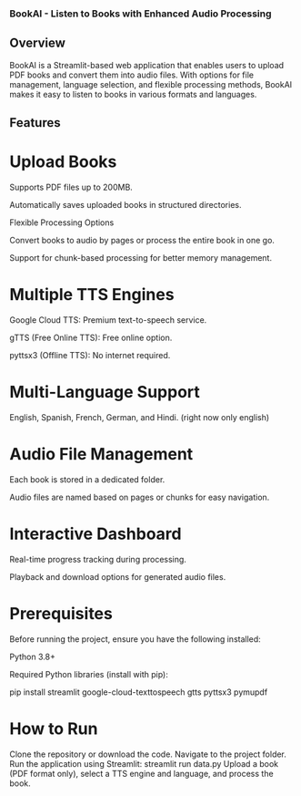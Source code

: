 ### BookAI - Listen to Books with Enhanced Audio Processing

## Overview

BookAI is a Streamlit-based web application that enables users to upload PDF books and convert them into audio files. With options for file management, language selection, and flexible processing methods, BookAI makes it easy to listen to books in various formats and languages.

## Features

# Upload Books

Supports PDF files up to 200MB.

Automatically saves uploaded books in structured directories.

Flexible Processing Options

Convert books to audio by pages or process the entire book in one go.

Support for chunk-based processing for better memory management.

# Multiple TTS Engines

Google Cloud TTS: Premium text-to-speech service.

gTTS (Free Online TTS): Free online option.

pyttsx3 (Offline TTS): No internet required.

# Multi-Language Support

English, Spanish, French, German, and Hindi. (right now only english)

# Audio File Management

Each book is stored in a dedicated folder.

Audio files are named based on pages or chunks for easy navigation.

# Interactive Dashboard

Real-time progress tracking during processing.

Playback and download options for generated audio files.

# Prerequisites
Before running the project, ensure you have the following installed:

Python 3.8+

Required Python libraries (install with pip):

pip install streamlit google-cloud-texttospeech gtts pyttsx3 pymupdf 

# How to Run
Clone the repository or download the code.
Navigate to the project folder.
Run the application using Streamlit:
streamlit run data.py
Upload a book (PDF format only), select a TTS engine and language, and process the book.
